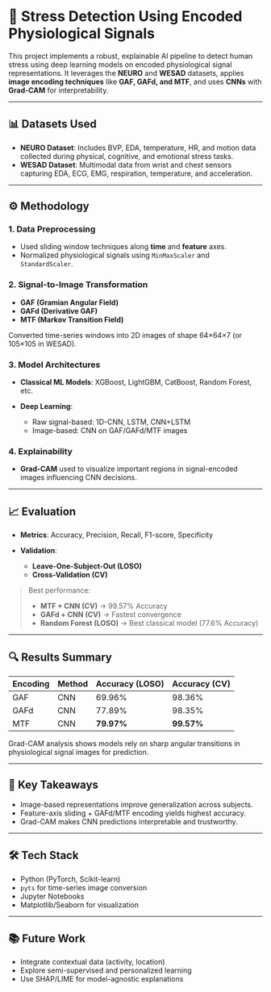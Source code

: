 

# 🧠 Stress Detection Using Encoded Physiological Signals

This project implements a robust, explainable AI pipeline to detect human stress using deep learning models on encoded physiological signal representations. It leverages the **NEURO** and **WESAD** datasets, applies **image encoding techniques** like **GAF, GAFd, and MTF**, and uses **CNNs** with **Grad-CAM** for interpretability.

---

## 📊 Datasets Used

* **NEURO Dataset**: Includes BVP, EDA, temperature, HR, and motion data collected during physical, cognitive, and emotional stress tasks.
* **WESAD Dataset**: Multimodal data from wrist and chest sensors capturing EDA, ECG, EMG, respiration, temperature, and acceleration.

---

## ⚙️ Methodology

### 1. **Data Preprocessing**

* Used sliding window techniques along **time** and **feature** axes.
* Normalized physiological signals using `MinMaxScaler` and `StandardScaler`.

### 2. **Signal-to-Image Transformation**

* **GAF (Gramian Angular Field)**
* **GAFd (Derivative GAF)**
* **MTF (Markov Transition Field)**

Converted time-series windows into 2D images of shape 64×64×7 (or 105×105 in WESAD).

### 3. **Model Architectures**

* **Classical ML Models**: XGBoost, LightGBM, CatBoost, Random Forest, etc.
* **Deep Learning**:

  * Raw signal-based: 1D-CNN, LSTM, CNN+LSTM
  * Image-based: CNN on GAF/GAFd/MTF images

### 4. **Explainability**

* **Grad-CAM** used to visualize important regions in signal-encoded images influencing CNN decisions.

---

## 📈 Evaluation

* **Metrics**: Accuracy, Precision, Recall, F1-score, Specificity
* **Validation**:

  * **Leave-One-Subject-Out (LOSO)**
  * **Cross-Validation (CV)**

> Best performance:
>
> * **MTF + CNN (CV)** → 99.57% Accuracy
> * **GAFd + CNN (CV)** → Fastest convergence
> * **Random Forest (LOSO)** → Best classical model (77.6% Accuracy)

---

## 🔍 Results Summary

| Encoding | Method | Accuracy (LOSO) | Accuracy (CV) |
| -------- | ------ | --------------- | ------------- |
| GAF      | CNN    | 69.96%          | 98.36%        |
| GAFd     | CNN    | 77.89%          | 98.35%        |
| MTF      | CNN    | **79.97%**      | **99.57%**    |

Grad-CAM analysis shows models rely on sharp angular transitions in physiological signal images for prediction.

---

## 🧠 Key Takeaways

* Image-based representations improve generalization across subjects.
* Feature-axis sliding + GAFd/MTF encoding yields highest accuracy.
* Grad-CAM makes CNN predictions interpretable and trustworthy.

---

## 🛠 Tech Stack

* Python (PyTorch, Scikit-learn)
* `pyts` for time-series image conversion
* Jupyter Notebooks
* Matplotlib/Seaborn for visualization

---

## 📚 Future Work

* Integrate contextual data (activity, location)
* Explore semi-supervised and personalized learning
* Use SHAP/LIME for model-agnostic explanations



